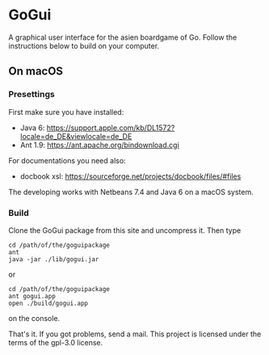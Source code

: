 # GoGui
A graphical user interface for the asien boardgame of Go. Follow the instructions below to build on your computer.
 
## On macOS
### Presettings
First make sure you have installed:
* Java 6: https://support.apple.com/kb/DL1572?locale=de_DE&viewlocale=de_DE
* Ant 1.9: https://ant.apache.org/bindownload.cgi

For documentations you need also:
* docbook xsl: https://sourceforge.net/projects/docbook/files/#files

The developing works with Netbeans 7.4 and Java 6 on a macOS system.

### Build
Clone the GoGui package from this site and uncompress it. Then type 

    cd /path/of/the/goguipackage
    ant
    java -jar ./lib/gogui.jar
or

    cd /path/of/the/goguipackage
    ant gogui.app
    open ./build/gogui.app

on the console.

That's it.
If you got problems, send a mail. This project is licensed under the terms of the gpl-3.0 license.
